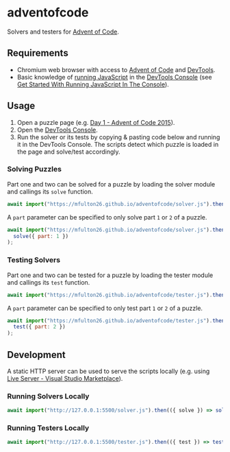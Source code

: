 # adventofcode

Solvers and testers for [Advent of Code](https://adventofcode.com/).

## Requirements

- Chromium web browser with access to [Advent of Code](https://adventofcode.com) and [DevTools](https://devtools.chrome.com).
- Basic knowledge of [running JavaScript](https://devtools.chrome.com/console#javascript) in the [DevTools Console](https://devtools.chrome.com/console) (see [Get Started With Running JavaScript In The Console](https://devtools.chrome.com/console/javascript)).

## Usage

1. Open a puzzle page (e.g. [Day 1 - Advent of Code 2015](https://adventofcode.com/2015/day/1)).
2. Open the [DevTools Console](https://devtools.chrome.com/console).
3. Run the solver or its tests by copying & pasting code below and running it in the DevTools Console. The scripts detect which puzzle is loaded in the page and solve/test accordingly.

### Solving Puzzles

Part one and two can be solved for a puzzle by loading the solver module and callings its `solve` function.

```js
await import("https://mfulton26.github.io/adventofcode/solver.js").then(({ solve }) => solve());
```

A `part` parameter can be specified to only solve part `1` or `2` of a puzzle.

```js
await import("https://mfulton26.github.io/adventofcode/solver.js").then(({ solve }) =>
  solve({ part: 1 })
);
```

### Testing Solvers

Part one and two can be tested for a puzzle by loading the tester module and callings its `test` function.

```js
await import("https://mfulton26.github.io/adventofcode/tester.js").then(({ test }) => test());
```

A `part` parameter can be specified to only test part `1` or `2` of a puzzle.

```js
await import("https://mfulton26.github.io/adventofcode/tester.js").then(({ test }) =>
  test({ part: 2 })
);
```

## Development

A static HTTP server can be used to serve the scripts locally (e.g. using [Live Server - Visual Studio Marketplace](https://marketplace.visualstudio.com/items?itemName=ritwickdey.LiveServer)).

### Running Solvers Locally

```js
await import("http://127.0.0.1:5500/solver.js").then(({ solve }) => solve());
```

### Running Testers Locally

```js
await import("http://127.0.0.1:5500/tester.js").then(({ test }) => test());
```
